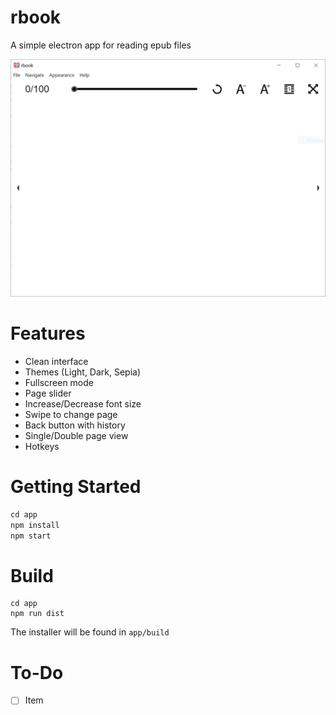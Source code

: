 # rbook

A simple electron app for reading epub files

![Screenshot](./screenshots/sc_1.png)

# Features

- Clean interface
- Themes (Light, Dark, Sepia)
- Fullscreen mode
- Page slider
- Increase/Decrease font size
- Swipe to change page
- Back button with history
- Single/Double page view
- Hotkeys

# Getting Started

```javascript
cd app
npm install
npm start
```

# Build
```
cd app
npm run dist
```
The installer will be found in `app/build`

# To-Do

- [ ] Item

